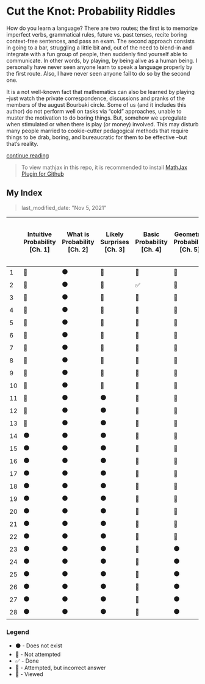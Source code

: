 # Cut the Knot: Probability Riddles

How do you learn a language? There are two routes; the first is to memorize imperfect verbs, grammatical rules, future vs. past tenses, recite boring context-free sentences, and pass an exam. The second approach consists in going to a bar, struggling a little bit and, out of the need to blend-in and integrate with a fun group of people, then suddenly find yourself able to communicate. In other words, by playing, by being alive as a human being. I personally have never seen anyone learn to speak a language properly by the first route. Also, I have never seen anyone fail to do so by the second one.

It is a not well-known fact that mathematics can also be learned by playing –just watch the private correspondence, discussions and pranks of the members of the august Bourbaki circle. Some of us (and it includes this author) do not perform well on tasks via “cold” approaches, unable to muster the motivation to do boring things. But, somehow we upregulate when stimulated or when there is play (or money) involved. This may disturb many people married to cookie-cutter pedagogical methods that require things to be drab, boring, and bureaucratic for them to be effective –but that’s reality.

[continue reading](https://medium.com/incerto/maestro-bogomolny-8498f08c0f0c)


> To view mathjax in this repo, it is recommended to install [MathJax Plugin for Github](https://chrome.google.com/webstore/detail/mathjax-plugin-for-github/ioemnmodlmafdkllaclgeombjnmnbima/related?hl=en)

## My Index

> last_modified_date: "Nov 5, 2021"

|| Intuitive Probability [Ch. 1] | What is Probability [Ch. 2] | Likely Surprises [Ch. 3] | Basic Probability [Ch. 4] | Geometric Probability [Ch. 5] | Combinatorics [Ch. 6] | Conditional Probability [Ch. 7] | Expectations [Ch. 8] | Recurrences and Markov Chains [Ch. 9] | Sampling of American Mathematics Competition Problems  [Ch. 10] | Elementary Statistics [Ch. 11] |
|--- |--- |--- |---|---|---|---|---|---|---|---|---|
| 1  |  🔘 | ⚫ | 🔘 | 🔘 | 🔘 | 🔘 | 🔘 | ✅ | 🔘 | 🔘 | 🔘 |
| 2  |  🔘 | ⚫ | 🔘 | ✅ | 🔘 | 🔘 | 🔘 | 🔘 | ✅ | 🔘 | 🔘 |
| 3  |  🔘 | ⚫ | 🔘 | 🔘 | 🔘 | 🔘 | 👀 | 🔘 | 🔘 | 🔘 | 🔘 |
| 4  |  🔘 | ⚫ | 🔘 | 🔘 | 🔘 | 🔘 | 🔘 | 🔘 | 🔘 | 🔘 | 🔘 |
| 5  |  🔘 | ⚫ | 🔘 | 🔘 | 🔘 | 🔘 | 🔘 | 🔘 | 🔘 | 🔘 | 🔘 |
| 6  |  🔘 | ⚫ | 🔘 | 🔘 | 🔘 | 🔘 | 🔘 | 🔘 | ✅ | 🔘 | ⚫ |
| 7  |  🔘 | ⚫ | 🔘 | 🔘 | 🔘 | 🔘 | 🔘 | 🔘 | 🔘 | 🔘 | ⚫ |
| 8  |  🔘 | ⚫ | 🔘 | 🔘 | 🔘 | 🔘 | 🔘 | 🔘 | 🔘 | 🔘 | ⚫ |
| 9  |  🔘 | ⚫ | 🔘 | 🔘 | 🔘 | 🔘 | 🔘 | 🔘 | 🔘 | 🔘 | ⚫ |
| 10 |  🔘 | ⚫ | 🔘 | 🔘 | 🔘 | 🔘 | 🔘 | 🔘 | 🔘 | 🔘 | ⚫ |
| 11 |  🔘 | ⚫ | ⚫ | 🔘 | 🔘 | 🔘 | 🔘 | 🔘 | 🔘 | 🔘 | ⚫ |
| 12 |  🔘 | ⚫ | ⚫ | 🔘 | 🔘 | 🔘 | 🔘 | 🔘 | 🔘 | ⚫ | ⚫ |
| 13 |  🔘 | ⚫ | ⚫ | 🔘 | 🔘 | 🔘 | 🔘 | 🔘 | 🔘 | ⚫ | ⚫ |
| 14 |  ⚫ | ⚫ | ⚫ | 🔘 | 🔘 | 🔘 | 🔘 | 🔘 | ⚫ | ⚫ | ⚫ |
| 15 |  ⚫ | ⚫ | ⚫ | 🔘 | 🔘 | 🔘 | 🔘 | 🔘 | ⚫ | ⚫ | ⚫ |
| 16 |  ⚫ | ⚫ | ⚫ | 🔘 | 🔘 | 🔘 | 🔘 | 🔘 | ⚫ | ⚫ | ⚫ |
| 17 |  ⚫ | ⚫ | ⚫ | 🔘 | 🔘 | 🔘 | ✅ | 🔘 | ⚫ | ⚫ | ⚫ |
| 18 |  ⚫ | ⚫ | ⚫ | 🔘 | 🔘 | 🔘 | 🔘 | 🔘 | ⚫ | ⚫ | ⚫ |
| 19 |  ⚫ | ⚫ | ⚫ | 🔘 | 🔘 | 🔘 | 🔘 | 🔘 | ⚫ | ⚫ | ⚫ |
| 20 |  ⚫ | ⚫ | ⚫ | 🔘 | 🔘 | 🔘 | 🔘 | 🔘 | ⚫ | ⚫ | ⚫ |
| 21 |  ⚫ | ⚫ | ⚫ | 🔘 | 🔘 | 🔘 | ⚫ | 🔘 | ⚫ | ⚫ | ⚫ |
| 22 |  ⚫ | ⚫ | ⚫ | 🔘 | 🔘 | 🔘 | ⚫ | 🔘 | ⚫ | ⚫ | ⚫ |
| 23 |  ⚫ | ⚫ | ⚫ | 🔘 | ⚫ | 🔘 | ⚫ | 🔘 | ⚫ | ⚫ | ⚫ |
| 24 |  ⚫ | ⚫ | ⚫ | 🙅 | ⚫ | 🔘 | ⚫ | 🔘 | ⚫ | ⚫ | ⚫ |
| 25 |  ⚫ | ⚫ | ⚫ | 🔘 | ⚫ | 🔘 | ⚫ | 🔘 | ⚫ | ⚫ | ⚫ |
| 26 |  ⚫ | ⚫ | ⚫ | 🔘 | ⚫ | 🔘 | ⚫ | ⚫ | ⚫ | ⚫ | ⚫ |
| 27 |  ⚫ | ⚫ | ⚫ | 🔘 | ⚫ | 🔘 | ⚫ | ⚫ | ⚫ | ⚫ | ⚫ |
| 28 |  ⚫ | ⚫ | ⚫ | 🔘 | ⚫ | ⚫ | ⚫ | ⚫ | ⚫ | ⚫ | ⚫ |


### Legend
* ⚫ - Does not exist
* 🔘 - Not attempted
* ✅ - Done
* 🙅 - Attempted, but incorrect answer
* 👀 - Viewed

